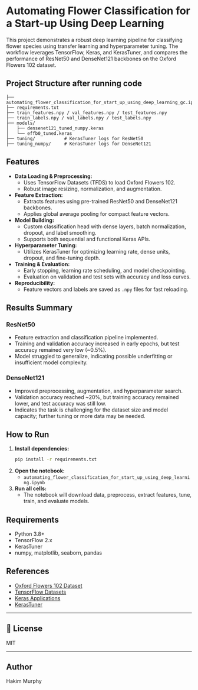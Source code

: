 # Automating Flower Classification for a Start-up Using Deep Learning

This project demonstrates a robust deep learning pipeline for classifying flower species using transfer learning and hyperparameter tuning. The workflow leverages TensorFlow, Keras, and KerasTuner, and compares the performance of ResNet50 and DenseNet121 backbones on the Oxford Flowers 102 dataset.

## Project Structure after running code

```
├── automating_flower_classification_for_start_up_using_deep_learning_gc.ipynb
├── requirements.txt
├── train_features.npy / val_features.npy / test_features.npy
├── train_labels.npy / val_labels.npy / test_labels.npy
├── models/
│   ├── densenet121_tuned_numpy.keras
│   └── effb0_tuned.keras
├── tuning/           # KerasTuner logs for ResNet50
├── tuning_numpy/     # KerasTuner logs for DenseNet121
```

## Features
- **Data Loading & Preprocessing:**
  - Uses TensorFlow Datasets (TFDS) to load Oxford Flowers 102.
  - Robust image resizing, normalization, and augmentation.
- **Feature Extraction:**
  - Extracts features using pre-trained ResNet50 and DenseNet121 backbones.
  - Applies global average pooling for compact feature vectors.
- **Model Building:**
  - Custom classification head with dense layers, batch normalization, dropout, and label smoothing.
  - Supports both sequential and functional Keras APIs.
- **Hyperparameter Tuning:**
  - Utilizes KerasTuner for optimizing learning rate, dense units, dropout, and fine-tuning depth.
- **Training & Evaluation:**
  - Early stopping, learning rate scheduling, and model checkpointing.
  - Evaluation on validation and test sets with accuracy and loss curves.
- **Reproducibility:**
  - Feature vectors and labels are saved as `.npy` files for fast reloading.

## Results Summary

### ResNet50
- Feature extraction and classification pipeline implemented.
- Training and validation accuracy increased in early epochs, but test accuracy remained very low (~0.5%).
- Model struggled to generalize, indicating possible underfitting or insufficient model complexity.

### DenseNet121
- Improved preprocessing, augmentation, and hyperparameter search.
- Validation accuracy reached ~20%, but training accuracy remained lower, and test accuracy was still low.
- Indicates the task is challenging for the dataset size and model capacity; further tuning or more data may be needed.

## How to Run
1. **Install dependencies:**
   ```bash
   pip install -r requirements.txt
   ```
2. **Open the notebook:**
   - `automating_flower_classification_for_start_up_using_deep_learning.ipynb`
3. **Run all cells:**
   - The notebook will download data, preprocess, extract features, tune, train, and evaluate models.

## Requirements
- Python 3.8+
- TensorFlow 2.x
- KerasTuner
- numpy, matplotlib, seaborn, pandas

## References
- [Oxford Flowers 102 Dataset](https://www.robots.ox.ac.uk/~vgg/data/flowers/102/)
- [TensorFlow Datasets](https://www.tensorflow.org/datasets)
- [Keras Applications](https://keras.io/api/applications/)
- [KerasTuner](https://keras.io/keras_tuner/)

---

## 📄 License
MIT

---

## Author
Hakim Murphy
